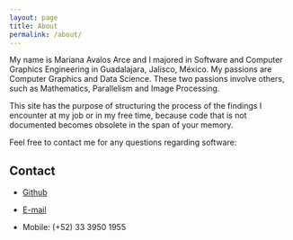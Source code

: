 ```yaml
---
layout: page
title: About
permalink: /about/
---
```


My name is Mariana Avalos Arce and I majored in Software and Computer Graphics Engineering in Guadalajara, Jalisco, México. My passions are Computer Graphics and Data Science. These two passions involve others, such as Mathematics, Parallelism and Image Processing.

This site has the purpose of structuring the process of the findings I encounter at my job or in my free time, because code that is not documented becomes obsolete in the span of your memory.

Feel free to contact me for any questions regarding software:

## Contact

- [Github](https://github.com/the-other-mariana)

- [E-mail](mailto:mariana.avalos.arce@gmail.com)

- Mobile: (+52) 33 3950 1955